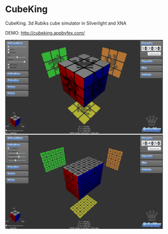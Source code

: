# CubeKing
CubeKing. 3d Rubiks cube simulator in Silverlight and XNA

DEMO: http://cubeking.appbyfex.com/

![](https://github.com/Ericvf/CubeKing/blob/506b00186710634b85aada34214059415c03e371/screenshot.PNG)
![](https://github.com/Ericvf/CubeKing/blob/506b00186710634b85aada34214059415c03e371/screenshot2.PNG)

